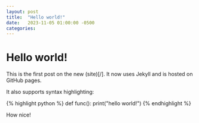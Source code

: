 ```yaml
---
layout: post
title:  "Hello world!"
date:   2023-11-05 01:00:00 -0500
categories:
---
```


# Hello world!

This is the first post on the new (site)[/]. It now uses Jekyll and is hosted on GitHub pages.

It also supports syntax highlighting:

{% highlight python %}
def func():
    print("hello world!")
{% endhighlight %}

How nice!